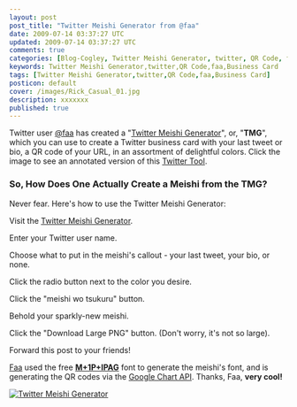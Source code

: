 ```yaml
---           
layout: post
post_title: "Twitter Meishi Generator from @faa"
date: 2009-07-14 03:37:27 UTC
updated: 2009-07-14 03:37:27 UTC
comments: true
categories: [Blog-Cogley, Twitter Meishi Generator, twitter, QR Code, faa, Business Card]
keywords: Twitter Meishi Generator,twitter,QR Code,faa,Business Card
tags: [Twitter Meishi Generator,twitter,QR Code,faa,Business Card]
posticon: default
cover: /images/Rick_Casual_01.jpg
description: xxxxxxx
published: true
---
```

 

[](http://www.flickr.com/photos/81796435@N00/3718608777 "View 'Annotated Twitter Meishi Generator' on Flickr.com")Twitter user [@faa](http://twitter.com/faa) has created a "[Twitter Meishi Generator](http://twitter.tyoe2.com/meishi/)", or, "**TMG**", which you can use to create a Twitter business card with your last tweet or bio, a QR code of your URL, in an assortment of delightful colors. Click the image to see an annotated version of this [Twitter Tool](http://twitter.tyoe2.com/meishi/).


### So, How Does One Actually Create a Meishi from the TMG?



Never fear. Here's how to use the Twitter Meishi Generator:





Visit the [Twitter Meishi Generator](http://twitter.tyoe2.com/meishi/).


Enter your Twitter user name.


Choose what to put in the meishi's callout - your last tweet, your bio, or none.


Click the radio button next to the color you desire.


Click the "meishi wo tsukuru" button.


Behold your sparkly-new meishi.


Click the "Download Large PNG" button. (Don't worry, it's not so large).


Forward this post to your friends!


 


[Faa](http://twitter.com/faa) used the free **[M+1P+IPAG](http://mix-mplus-ipa.sourceforge.jp/preview.html)** font to generate the meishi's font, and is generating the QR codes via the [Google Chart API](http://code.google.com/apis/chart/types.html#qrcodes). Thanks, Faa, **very cool!** 


[![Twitter Meishi Generator](http://farm4.static.flickr.com/3437/3718565647_712ee255c1_t.jpg)](http://www.flickr.com/photos/81796435@N00/3718565647 "View 'Twitter Meishi Generator' on Flickr.com")

